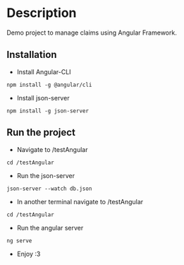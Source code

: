 # Description
Demo project to manage claims using Angular Framework.

## Installation

- Install Angular-CLI

`npm install -g @angular/cli`

- Install json-server

`npm install -g json-server`

## Run the project
- Navigate to /testAngular
  
`cd /testAngular`

- Run the json-server
  
`json-server --watch db.json`

- In another terminal navigate to /testAngular
  
`cd /testAngular`

- Run the angular server
  
`ng serve`

- Enjoy :3 
